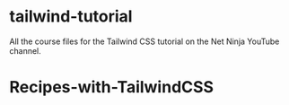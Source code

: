 # tailwind-tutorial
All the course files for the Tailwind CSS tutorial on the Net Ninja YouTube channel.
# Recipes-with-TailwindCSS
